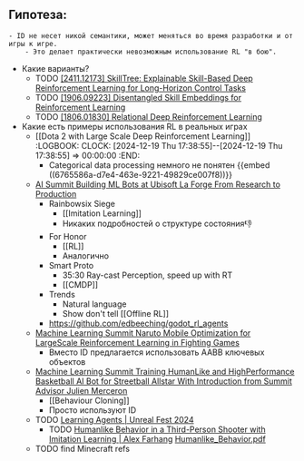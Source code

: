 ## Гипотеза:
	- ID не несет никой семантики, может меняться во время разработки и от игры к игре.
		- Это делает практически невозможным использование RL "в бою".
- Какие варианты?
	- TODO [[2411.12173] SkillTree: Explainable Skill-Based Deep Reinforcement Learning for Long-Horizon Control Tasks](https://arxiv.org/abs/2411.12173)
	- TODO [[1906.09223] Disentangled Skill Embeddings for Reinforcement Learning](https://arxiv.org/abs/1906.09223)
	- TODO [[1806.01830] Relational Deep Reinforcement Learning](https://arxiv.org/abs/1806.01830)
- Какие есть примеры использования RL в реальных играх
	- [[Dota 2 with Large Scale Deep Reinforcement Learning]]
	  :LOGBOOK:
	  CLOCK: [2024-12-19 Thu 17:38:55]--[2024-12-19 Thu 17:38:55] =>  00:00:00
	  :END:
		- Categorical data processing немного не понятен {{embed ((6765586a-d7e4-463e-9221-49829ce007f8))}}
	- [AI Summit Building ML Bots at Ubisoft La Forge From Research to Production](https://disk.yandex.ru/d/cz6waY7qvJ3LHQ)
		- Rainbowsix Siege
			- [[Imitation Learning]]
			- Никаких подробностей о структуре состояния👎
		- For Honor
			- [[RL]]
			- Аналогично
		- Smart Proto
			- 35:30 Ray-cast Perception, speed up with RT
			- [[CMDP]]
		- Trends
			- Natural language
			- Show don't tell [[Offline RL]]
		- https://github.com/edbeeching/godot_rl_agents
	- [Machine Learning Summit Naruto Mobile Optimization for LargeScale Reinforcement Learning in Fighting Games](https://disk.yandex.ru/d/cz6waY7qvJ3LHQ)
		- Вместо ID предлагается использовать AABB ключевых объектов
	- [Machine Learning Summit Training HumanLike and HighPerformance Basketball AI Bot for Streetball Allstar With Introduction from Summit Advisor Julien Merceron](https://disk.yandex.ru/d/cz6waY7qvJ3LHQ)
		- [[Behaviour Cloning]]
		- Просто используют ID
	- TODO [Learning Agents | Unreal Fest 2024](https://www.youtube.com/watch?v=FYgJsN_fMr8)
		- TODO [Humanlike Behavior in a Third-Person Shooter with Imitation Learning | Alex Farhang](https://alexfarhang.github.io/humanlikebehavior) [Humanlike_Behavior.pdf](https://alexfarhang.github.io/assets/pdf/Humanlike_Behavior.pdf)
	- TODO find Minecraft refs